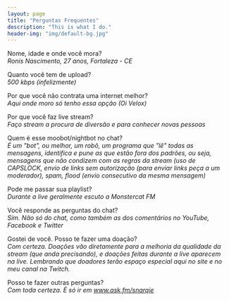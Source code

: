 ```yaml
---
layout: page
title: "Perguntas Frequentes"
description: "This is what I do."
header-img: "img/default-bg.jpg"
---
```

<p>
<span class="pergunta">Nome, idade e onde você mora?</span><br />
<em>Ronis Nascimento, 27 anos, Fortaleza - CE</em>
</p>
<p>
<span class="pergunta">Quanto você tem de upload?</span><br />
<em>500 kbps (infelizmente)</em>
</p>
<p>
<span class="pergunta">Por que você não contrata uma internet melhor?</span><br />
<em>Aqui onde moro só tenho essa opção (Oi Velox)</em>
</p>
<p>
<span class="pergunta">Por que você faz live stream?</span><br />
<em>Faço stream a procura de diversão e para conhecer novas pessoas</em>
</p>
<p>
<span class="pergunta">Quem é esse moobot/nightbot no chat?</span><br />
<em>É um "bot", ou melhor, um robô, um programa que "lê" todas as mensagens, identifica e pune as que estão fora dos padrões, ou seja, mensagens que não condizem com as regras da stream (uso de CAPSLOCK, envio de links sem autorização (para enviar links peça a um moderador), spam, flood (envio consecutivo da mesma mensagem)</em>
</p>
<p>
<span class="pergunta">Pode me passar sua playlist?</span><br />
<em>Durante a live geralmente escuto a Monstercat FM</em>
</p>
<p>
<span class="pergunta">Você responde as perguntas do chat?</span><br />
<em>Sim. Não só do chat, como também as dos comentários no YouTube, Facebook e Twitter</em>
</p>
<p>
<span class="pergunta">Gostei de você. Posso te fazer uma doação?</span><br />
<em>Com certeza. Doações vão diretamente para a melhoria da qualidade da stream (que anda precisando), e doações feitas durante a live aparecem na live. Lembrando que doadores terão espaço especial aqui no site e no meu canal na Twitch.</em>
</p>
<p>
<span class="pergunta">Posso te fazer outras perguntas?</span><br />
<em>Com toda certeza. É só ir em <a href="http://www.ask.fm/snarqie" target="_blank">www.ask.fm/snarqie</a></span></em>
</p>
